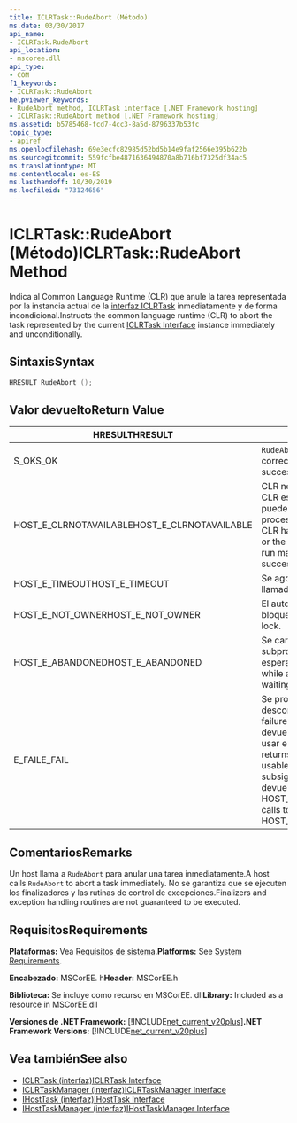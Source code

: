 ```yaml
---
title: ICLRTask::RudeAbort (Método)
ms.date: 03/30/2017
api_name:
- ICLRTask.RudeAbort
api_location:
- mscoree.dll
api_type:
- COM
f1_keywords:
- ICLRTask::RudeAbort
helpviewer_keywords:
- RudeAbort method, ICLRTask interface [.NET Framework hosting]
- ICLRTask::RudeAbort method [.NET Framework hosting]
ms.assetid: b5785468-fcd7-4cc3-8a5d-8796337b53fc
topic_type:
- apiref
ms.openlocfilehash: 69e3ecfc82985d52bd5b14e9faf2566e395b622b
ms.sourcegitcommit: 559fcfbe4871636494870a8b716bf7325df34ac5
ms.translationtype: MT
ms.contentlocale: es-ES
ms.lasthandoff: 10/30/2019
ms.locfileid: "73124656"
---
```

# <a name="iclrtaskrudeabort-method"></a><span data-ttu-id="377f7-102">ICLRTask::RudeAbort (Método)</span><span class="sxs-lookup"><span data-stu-id="377f7-102">ICLRTask::RudeAbort Method</span></span>
<span data-ttu-id="377f7-103">Indica al Common Language Runtime (CLR) que anule la tarea representada por la instancia actual de la [interfaz ICLRTask](../../../../docs/framework/unmanaged-api/hosting/iclrtask-interface.md) inmediatamente y de forma incondicional.</span><span class="sxs-lookup"><span data-stu-id="377f7-103">Instructs the common language runtime (CLR) to abort the task represented by the current [ICLRTask Interface](../../../../docs/framework/unmanaged-api/hosting/iclrtask-interface.md) instance immediately and unconditionally.</span></span>  
  
## <a name="syntax"></a><span data-ttu-id="377f7-104">Sintaxis</span><span class="sxs-lookup"><span data-stu-id="377f7-104">Syntax</span></span>  
  
```cpp  
HRESULT RudeAbort ();   
```  
  
## <a name="return-value"></a><span data-ttu-id="377f7-105">Valor devuelto</span><span class="sxs-lookup"><span data-stu-id="377f7-105">Return Value</span></span>  
  
|<span data-ttu-id="377f7-106">HRESULT</span><span class="sxs-lookup"><span data-stu-id="377f7-106">HRESULT</span></span>|<span data-ttu-id="377f7-107">Descripción</span><span class="sxs-lookup"><span data-stu-id="377f7-107">Description</span></span>|  
|-------------|-----------------|  
|<span data-ttu-id="377f7-108">S_OK</span><span class="sxs-lookup"><span data-stu-id="377f7-108">S_OK</span></span>|<span data-ttu-id="377f7-109">`RudeAbort` devolvió correctamente.</span><span class="sxs-lookup"><span data-stu-id="377f7-109">`RudeAbort` returned successfully.</span></span>|  
|<span data-ttu-id="377f7-110">HOST_E_CLRNOTAVAILABLE</span><span class="sxs-lookup"><span data-stu-id="377f7-110">HOST_E_CLRNOTAVAILABLE</span></span>|<span data-ttu-id="377f7-111">CLR no se ha cargado en un proceso o CLR está en un estado en el que no puede ejecutar código administrado ni procesar la llamada correctamente.</span><span class="sxs-lookup"><span data-stu-id="377f7-111">The CLR has not been loaded into a process, or the CLR is in a state in which it cannot run managed code or process the call successfully.</span></span>|  
|<span data-ttu-id="377f7-112">HOST_E_TIMEOUT</span><span class="sxs-lookup"><span data-stu-id="377f7-112">HOST_E_TIMEOUT</span></span>|<span data-ttu-id="377f7-113">Se agotó el tiempo de espera de la llamada.</span><span class="sxs-lookup"><span data-stu-id="377f7-113">The call timed out.</span></span>|  
|<span data-ttu-id="377f7-114">HOST_E_NOT_OWNER</span><span class="sxs-lookup"><span data-stu-id="377f7-114">HOST_E_NOT_OWNER</span></span>|<span data-ttu-id="377f7-115">El autor de la llamada no posee el bloqueo.</span><span class="sxs-lookup"><span data-stu-id="377f7-115">The caller does not own the lock.</span></span>|  
|<span data-ttu-id="377f7-116">HOST_E_ABANDONED</span><span class="sxs-lookup"><span data-stu-id="377f7-116">HOST_E_ABANDONED</span></span>|<span data-ttu-id="377f7-117">Se canceló un evento mientras un subproceso o fibra bloqueados estaba esperando en él.</span><span class="sxs-lookup"><span data-stu-id="377f7-117">An event was canceled while a blocked thread or fiber was waiting on it.</span></span>|  
|<span data-ttu-id="377f7-118">E_FAIL</span><span class="sxs-lookup"><span data-stu-id="377f7-118">E_FAIL</span></span>|<span data-ttu-id="377f7-119">Se produjo un error grave desconocido.</span><span class="sxs-lookup"><span data-stu-id="377f7-119">An unknown catastrophic failure occurred.</span></span> <span data-ttu-id="377f7-120">Cuando un método devuelve E_FAIL, el CLR ya no se puede usar en el proceso.</span><span class="sxs-lookup"><span data-stu-id="377f7-120">When a method returns E_FAIL, the CLR is no longer usable within the process.</span></span> <span data-ttu-id="377f7-121">Las llamadas subsiguientes a métodos de hospedaje devuelven HOST_E_CLRNOTAVAILABLE.</span><span class="sxs-lookup"><span data-stu-id="377f7-121">Subsequent calls to hosting methods return HOST_E_CLRNOTAVAILABLE.</span></span>|  
  
## <a name="remarks"></a><span data-ttu-id="377f7-122">Comentarios</span><span class="sxs-lookup"><span data-stu-id="377f7-122">Remarks</span></span>  
 <span data-ttu-id="377f7-123">Un host llama a `RudeAbort` para anular una tarea inmediatamente.</span><span class="sxs-lookup"><span data-stu-id="377f7-123">A host calls `RudeAbort` to abort a task immediately.</span></span> <span data-ttu-id="377f7-124">No se garantiza que se ejecuten los finalizadores y las rutinas de control de excepciones.</span><span class="sxs-lookup"><span data-stu-id="377f7-124">Finalizers and exception handling routines are not guaranteed to be executed.</span></span>  
  
## <a name="requirements"></a><span data-ttu-id="377f7-125">Requisitos</span><span class="sxs-lookup"><span data-stu-id="377f7-125">Requirements</span></span>  
 <span data-ttu-id="377f7-126">**Plataformas:** Vea [Requisitos de sistema](../../../../docs/framework/get-started/system-requirements.md).</span><span class="sxs-lookup"><span data-stu-id="377f7-126">**Platforms:** See [System Requirements](../../../../docs/framework/get-started/system-requirements.md).</span></span>  
  
 <span data-ttu-id="377f7-127">**Encabezado:** MSCorEE. h</span><span class="sxs-lookup"><span data-stu-id="377f7-127">**Header:** MSCorEE.h</span></span>  
  
 <span data-ttu-id="377f7-128">**Biblioteca:** Se incluye como recurso en MSCorEE. dll</span><span class="sxs-lookup"><span data-stu-id="377f7-128">**Library:** Included as a resource in MSCorEE.dll</span></span>  
  
 <span data-ttu-id="377f7-129">**Versiones de .NET Framework:** [!INCLUDE[net_current_v20plus](../../../../includes/net-current-v20plus-md.md)]</span><span class="sxs-lookup"><span data-stu-id="377f7-129">**.NET Framework Versions:** [!INCLUDE[net_current_v20plus](../../../../includes/net-current-v20plus-md.md)]</span></span>  
  
## <a name="see-also"></a><span data-ttu-id="377f7-130">Vea también</span><span class="sxs-lookup"><span data-stu-id="377f7-130">See also</span></span>

- [<span data-ttu-id="377f7-131">ICLRTask (interfaz)</span><span class="sxs-lookup"><span data-stu-id="377f7-131">ICLRTask Interface</span></span>](../../../../docs/framework/unmanaged-api/hosting/iclrtask-interface.md)
- [<span data-ttu-id="377f7-132">ICLRTaskManager (interfaz)</span><span class="sxs-lookup"><span data-stu-id="377f7-132">ICLRTaskManager Interface</span></span>](../../../../docs/framework/unmanaged-api/hosting/iclrtaskmanager-interface.md)
- [<span data-ttu-id="377f7-133">IHostTask (interfaz)</span><span class="sxs-lookup"><span data-stu-id="377f7-133">IHostTask Interface</span></span>](../../../../docs/framework/unmanaged-api/hosting/ihosttask-interface.md)
- [<span data-ttu-id="377f7-134">IHostTaskManager (interfaz)</span><span class="sxs-lookup"><span data-stu-id="377f7-134">IHostTaskManager Interface</span></span>](../../../../docs/framework/unmanaged-api/hosting/ihosttaskmanager-interface.md)
